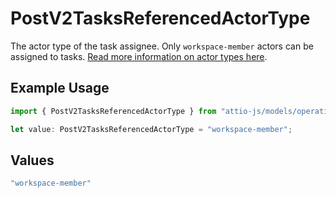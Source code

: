 # PostV2TasksReferencedActorType

The actor type of the task assignee. Only `workspace-member` actors can be assigned to tasks. [Read more information on actor types here](/docs/actors).

## Example Usage

```typescript
import { PostV2TasksReferencedActorType } from "attio-js/models/operations/postv2tasks.js";

let value: PostV2TasksReferencedActorType = "workspace-member";
```

## Values

```typescript
"workspace-member"
```